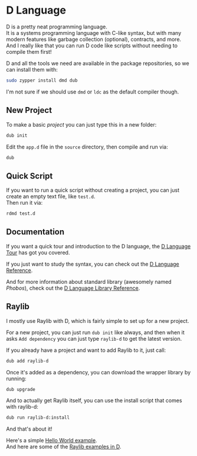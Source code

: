 # D Language

D is a pretty neat programming language.\
It is a systems programming language with C-like syntax, but with many modern features like garbage collection (optional), contracts, and more.\
And I really like that you can run D code like scripts without needing to compile them first!

D and all the tools we need are available in the package repositories, so we can install them with:
```bash
sudo zypper install dmd dub
```

I'm not sure if we should use `dmd` or `ldc` as the default compiler though.

## New Project

To make a basic _project_ you can just type this in a new folder:
```bash
dub init
```

Edit the `app.d` file in the `source` directory, then compile and run via:
```bash
dub
```

## Quick Script

If you want to run a quick script without creating a project, you can just create an empty text file, like `test.d`.\
Then run it via:
```bash
rdmd test.d
```

## Documentation

If you want a quick tour and introduction to the D language, the [D Language Tour](https://tour.dlang.org/) has got you covered.

If you just want to study the syntax, you can check out the [D Language Reference](https://dlang.org/spec).

And for more information about standard library (awesomely named _Phobos_), check out the [D Language Library Reference](https://dlang.org/phobos/).

## Raylib

I mostly use Raylib with D, which is fairly simple to set up for a new project.

For a new project, you can just run `dub init` like always, and then when it asks `Add dependency` you can just type `raylib-d` to get the latest version.

If you already have a project and want to add Raylib to it, just call:
```bash
dub add raylib-d
```

Once it's added as a dependency, you can download the wrapper library by running:
```bash
dub upgrade
```

And to actually get Raylib itself, you can use the install script that comes with raylib-d:
```bash
dub run raylib-d:install
```

And that's about it!

Here's a simple [Hello World example](https://raw.githubusercontent.com/schveiguy/raylib-d/refs/heads/master/example/source/app.d).\
And here are some of the [Raylib examples in D](https://github.com/schveiguy/raylib-d_examples).